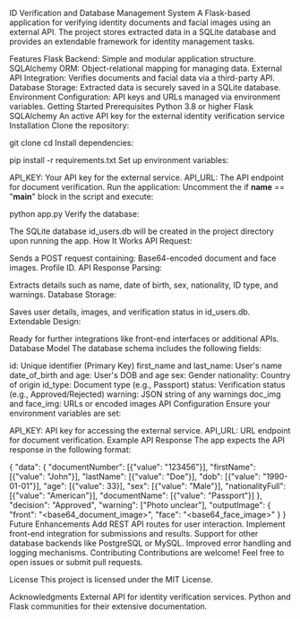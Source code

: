 ID Verification and Database Management System
A Flask-based application for verifying identity documents and facial images using an external API. The project stores extracted data in a SQLite database and provides an extendable framework for identity management tasks.

Features
Flask Backend: Simple and modular application structure.
SQLAlchemy ORM: Object-relational mapping for managing data.
External API Integration: Verifies documents and facial data via a third-party API.
Database Storage: Extracted data is securely saved in a SQLite database.
Environment Configuration: API keys and URLs managed via environment variables.
Getting Started
Prerequisites
Python 3.8 or higher
Flask
SQLAlchemy
An active API key for the external identity verification service
Installation
Clone the repository:

git clone <repository-url>
cd <repository-folder>
Install dependencies:

pip install -r requirements.txt
Set up environment variables:

API_KEY: Your API key for the external service.
API_URL: The API endpoint for document verification.
Run the application: Uncomment the if __name__ == "__main__" block in the script and execute:

python app.py
Verify the database:

The SQLite database id_users.db will be created in the project directory upon running the app.
How It Works
API Request:

Sends a POST request containing:
Base64-encoded document and face images.
Profile ID.
API Response Parsing:

Extracts details such as name, date of birth, sex, nationality, ID type, and warnings.
Database Storage:

Saves user details, images, and verification status in id_users.db.
Extendable Design:

Ready for further integrations like front-end interfaces or additional APIs.
Database Model
The database schema includes the following fields:

id: Unique identifier (Primary Key)
first_name and last_name: User's name
date_of_birth and age: User's DOB and age
sex: Gender
nationality: Country of origin
id_type: Document type (e.g., Passport)
status: Verification status (e.g., Approved/Rejected)
warning: JSON string of any warnings
doc_img and face_img: URLs or encoded images
API Configuration
Ensure your environment variables are set:

API_KEY: API key for accessing the external service.
API_URL: URL endpoint for document verification.
Example API Response
The app expects the API response in the following format:

{
  "data": {
    "documentNumber": [{"value": "123456"}],
    "firstName": [{"value": "John"}],
    "lastName": [{"value": "Doe"}],
    "dob": [{"value": "1990-01-01"}],
    "age": [{"value": 33}],
    "sex": [{"value": "Male"}],
    "nationalityFull": [{"value": "American"}],
    "documentName": [{"value": "Passport"}]
  },
  "decision": "Approved",
  "warning": ["Photo unclear"],
  "outputImage": {
    "front": "<base64_document_image>",
    "face": "<base64_face_image>"
  }
}
Future Enhancements
Add REST API routes for user interaction.
Implement front-end integration for submissions and results.
Support for other database backends like PostgreSQL or MySQL.
Improved error handling and logging mechanisms.
Contributing
Contributions are welcome! Feel free to open issues or submit pull requests.

License
This project is licensed under the MIT License.

Acknowledgments
External API for identity verification services.
Python and Flask communities for their extensive documentation.
